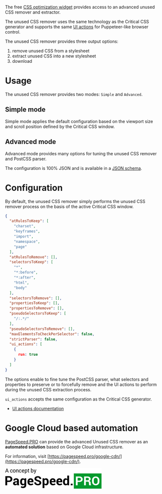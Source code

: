 The free [CSS optimization widget](../README.md) provides access to an advanced unused CSS remover and extractor.

The unused CSS remover uses the same technology as the Critical CSS generator and supports the same [UI actions](critical-css-generator/advanced-ui-actions.md) for Puppeteer-like browser control.

The unused CSS remover provides three output options:

1. remove unused CSS from a stylesheet
2. extract unused CSS into a new stylesheet
3. download

# Usage

The unused CSS remover provides two modes: `Simple` and `Advanced`.

## Simple mode

Simple mode applies the default configuration based on the viewport size and scroll position defined by the Critical CSS window.

## Advanced mode

Advanced mode provides many options for tuning the unused CSS remover and PostCSS parser. 

The configuration is 100% JSON and is available in a [JSON schema](https://style.tools/json-schemas/unused-css-remover.json).

# Configuration

By default, the unused CSS remover simply performs the unused CSS remover process on the basis of the active Critical CSS window.

```json
{
  "atRulesToKeep": [
    "charset",
    "keyframes",
    "import",
    "namespace",
    "page"
  ],
  "atRulesToRemove": [],
  "selectorsToKeep": [
    "*",
    "*:before",
    "*:after",
    "html",
    "body"
  ],
  "selectorsToRemove": [],
  "propertiesToKeep": [],
  "propertiesToRemove": [],
  "pseudoSelectorsToKeep": [
    "/:.*/"
  ],
  "pseudoSelectorsToRemove": [],
  "maxElementsToCheckPerSelector": false,
  "strictParser": false,
  "ui_actions": [
    {
      run: true
    }
  ]
}
```

The options enable to fine tune the PostCSS parser, what selectors and properties to preserve or to forcefully remove and the UI actions to perform during the unused CSS extraction process.

`ui_actions` accepts the same configuration as the Critical CSS generator. 

- [UI actions documentation](../critical-css-generator/advanced-ui-actions.md)


# Google Cloud based automation

[PageSpeed.PRO](https://pagespeed.pro) can provide the advanced Unused CSS remover as an **automated solution** based on Google Cloud infrastructure. 

For information, visit [https://pagespeed.pro/google-cdn/](https://pagespeed.pro/google-cdn/).

[![](../gitbook/images/psp-concept.jpg)](https://pagespeed.pro/)